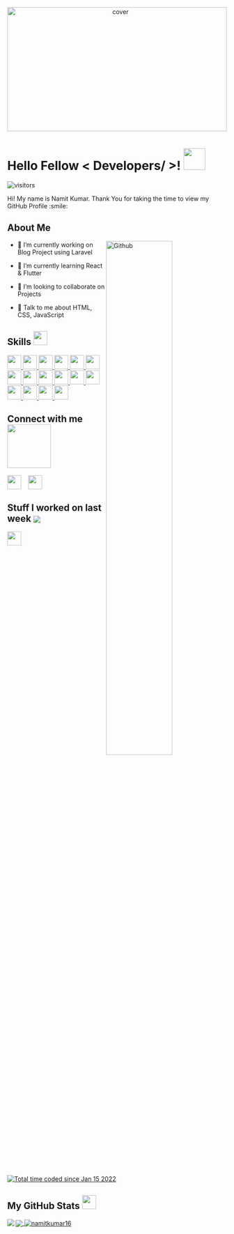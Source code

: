 <div align="center">
<img width="100%" height = "285px" src="https://richestsoft.com/blog/wp-content/uploads/2019/04/web-development-banner.jpg" alt="cover" />
</div>

<h1> Hello Fellow < Developers/ >! <img src = "https://raw.githubusercontent.com/MartinHeinz/MartinHeinz/master/wave.gif" width = 50px> </h1>
<p align='center'>

![visitors](https://visitor-badge.glitch.me/badge?page_id=NamitKumar16.NamitKumar16)

</p>
<div size='20px'> Hi! My name is Namit Kumar. Thank You for taking the time to view my GitHub Profile :smile: 
</div>

<h2> About Me </h2>

<img width="55%" align="right" alt="Github" src="https://raw.githubusercontent.com/onimur/.github/master/.resources/git-header.svg" />

- 🔭 I’m currently working on Blog Project using Laravel

- 🌱 I’m currently learning React & Flutter

- 👯 I’m looking to collaborate on Projects

- 💬 Talk to me about HTML, CSS, JavaScript

<h2> Skills <img src = "https://media2.giphy.com/media/QssGEmpkyEOhBCb7e1/giphy.gif?cid=ecf05e47a0n3gi1bfqntqmob8g9aid1oyj2wr3ds3mg700bl&rid=giphy.gif" width = 32px> </h2>
<a href = "https://github.com/NamitKumar16?tab=repositories"> <img width ='32px' src ='https://raw.githubusercontent.com/rahulbanerjee26/githubAboutMeGenerator/main/icons/javascript.svg'> </a>
<a href = "https://github.com/NamitKumar16?tab=repositories"> <img width ='32px' src ='https://raw.githubusercontent.com/rahulbanerjee26/githubAboutMeGenerator/main/icons/c.svg'> </a>
<a href = "https://github.com/NamitKumar16?tab=repositories"> <img width ='32px' src ='https://raw.githubusercontent.com/rahulbanerjee26/githubAboutMeGenerator/main/icons/java.svg'> </a>
<a href = "https://github.com/NamitKumar16?tab=repositories"> <img width ='32px' src ='https://raw.githubusercontent.com/rahulbanerjee26/githubAboutMeGenerator/main/icons/angularjs.svg'> </a>
<a href = "https://github.com/NamitKumar16?tab=repositories"> <img width ='32px' src ='https://raw.githubusercontent.com/rahulbanerjee26/githubAboutMeGenerator/main/icons/bootstrap.svg'> </a>
<a href = "https://github.com/NamitKumar16?tab=repositories"> <img width ='32px' src ='https://raw.githubusercontent.com/rahulbanerjee26/githubAboutMeGenerator/main/icons/html.svg'> </a>
<a href = "https://github.com/NamitKumar16?tab=repositories"> <img width ='32px' src ='https://raw.githubusercontent.com/rahulbanerjee26/githubAboutMeGenerator/main/icons/css.svg'> </a>
<a href = "https://github.com/NamitKumar16?tab=repositories"> <img width ='32px' src ='https://raw.githubusercontent.com/rahulbanerjee26/githubAboutMeGenerator/main/icons/express.svg'> </a>
<a href = "https://github.com/NamitKumar16?tab=repositories"> <img width ='32px' src ='https://raw.githubusercontent.com/rahulbanerjee26/githubAboutMeGenerator/main/icons/git.svg'> </a>
<a href = "https://github.com/NamitKumar16?tab=repositories"> <img width ='32px' src ='https://raw.githubusercontent.com/rahulbanerjee26/githubAboutMeGenerator/main/icons/laravel.svg'> </a>
<a href = "https://github.com/NamitKumar16?tab=repositories"> <img width ='32px' src ='https://raw.githubusercontent.com/rahulbanerjee26/githubAboutMeGenerator/main/icons/php.svg'> </a>
<a href = "https://github.com/NamitKumar16?tab=repositories"> <img width ='32px' src ='https://raw.githubusercontent.com/rahulbanerjee26/githubAboutMeGenerator/main/icons/mongodb.svg'> </a>
<a href = "https://github.com/NamitKumar16?tab=repositories" > <img width ='32px' src ='https://raw.githubusercontent.com/rahulbanerjee26/githubAboutMeGenerator/main/icons/mysql.svg'> </a>
<a href = "https://github.com/NamitKumar16?tab=repositories"> <img width ='32px' src ='https://raw.githubusercontent.com/rahulbanerjee26/githubAboutMeGenerator/main/icons/nodejs.svg'> </a>
<a href = "https://github.com/NamitKumar16?tab=repositories"> <img width ='32px' src ='https://raw.githubusercontent.com/rahulbanerjee26/githubAboutMeGenerator/main/icons/postman.svg'> </a>
<a href = "https://github.com/NamitKumar16?tab=repositories"> <img width ='32px' src ='https://raw.githubusercontent.com/rahulbanerjee26/githubAboutMeGenerator/main/icons/typescript.svg'> </a>

<h2> Connect with me <img src='https://raw.githubusercontent.com/ShahriarShafin/ShahriarShafin/main/Assets/handshake.gif' width="100px"> </h2>
<a href = 'https://www.linkedin.com/in/namitkumar16/'> <img width = '32px' align= 'center' src="https://raw.githubusercontent.com/rahulbanerjee26/githubAboutMeGenerator/main/icons/linked-in-alt.svg"/></a>&nbsp&nbsp&nbsp 
<a href = 'https://www.github.com/NamitKumar16'> <img width = '32px' align= 'center' src="https://raw.githubusercontent.com/rahulbanerjee26/githubAboutMeGenerator/main/icons/github.svg"/></a>

<h2> Stuff I worked on last week  <img align="center" src="https://github-readme-stats.vercel.app/api/wakatime?username=@kumarnamit58&compact=True"/> </h2>
<a href="https://wakatime.com/@kumarnamit58">
<img src='https://media1.giphy.com/media/du3J3cXyzhj75IOgvA/giphy.gif?cid=ecf05e47x2g034i9pzwtzzsd3xgg2w9nr94t4tflbbgo3008&rid=giphy.gif' width='32px'>
</a>
<br>
<br>
<a href="https://wakatime.com/@77f25ed3-7ea2-45af-805a-870e019d75f6"><img src="https://wakatime.com/badge/user/77f25ed3-7ea2-45af-805a-870e019d75f6.svg" alt="Total time coded since Jan 15 2022" /></a>
<h2> My GitHub Stats <img src='https://media1.giphy.com/media/du3J3cXyzhj75IOgvA/giphy.gif?cid=ecf05e47x2g034i9pzwtzzsd3xgg2w9nr94t4tflbbgo3008&rid=giphy.gif' width='32px'> </h2>

<a href="https://github.com/NamitKumar16?tab=repositories">
<img align="left" src="https://github-readme-stats.vercel.app/api?username=NamitKumar16&count_private=true&show_icons=true&theme=default" />
</a>
<a href="https://github.com/NamitKumar16?tab=repositories">
<img align="center" src="https://github-readme-stats.vercel.app/api/top-langs/?username=NamitKumar16&theme=default" />
</a>
<a href = "https://github.com/NamitKumar16?tab=repositories"><img align="center" src="https://github-readme-streak-stats.herokuapp.com/?user=namitkumar16&" alt="namitkumar16" /></a>
<br>
